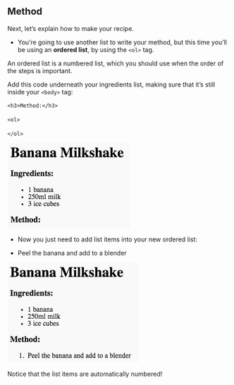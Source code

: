 ## Method

Next, let’s explain how to make your recipe.

+ You’re going to use another list to write your method, but this time you’ll be using an **ordered list**, by using the `<ol>` tag.

An ordered list is a numbered list, which you should use when the order of the steps is important.

Add this code underneath your ingredients list, making sure that it’s still inside your `<body>` tag:

    <h3>Method:</h3>
    
    <ol>
    
    </ol>
    

![posnetek zaslona](images/recipe-method.png)

+ Now you just need to add list items into your new ordered list:

    <li>Peel the banana and add to a blender</li>
    

![posnetek zaslona](images/recipe-ol.png)

Notice that the list items are automatically numbered!